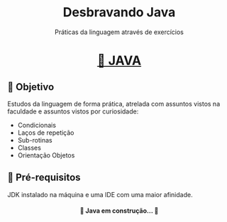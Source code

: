 <h1 align= "center"> 
  Desbravando Java 
</h1>
<p align="center"> Práticas da linguagem através de exercícios</p>
<h1 align="center">
    <a href="https://docs.oracle.com/en/java/">🔗 JAVA</a>

</h1>

<h2>🎯 Objetivo</h2>
<p>Estudos da linguagem de forma prática, atrelada com assuntos vistos na faculdade e assuntos vistos por curiosidade:
<ul>
<li>Condicionais</li>
<li>Laços de repetição</li>
<li>Sub-rotinas</li>
<li>Classes</li>
<li>Orientação Objetos</li></p>
</ul>

<h2>🚀 Pré-requisitos</h2>
JDK instalado na máquina e uma IDE com uma maior afinidade.

<h4 align="center"> 
	🚧  Java em construção...  🚧
</h4>
